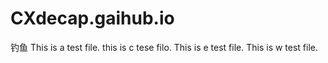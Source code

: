 # CXdecap.gaihub.io
钓鱼
This is a test file.
this is c tese filo.
This is e test file.
This is w test file.

